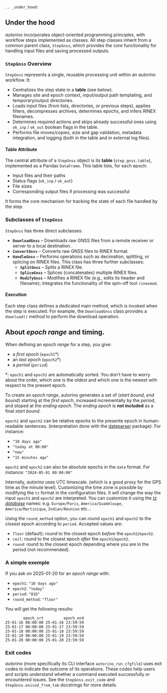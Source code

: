 ```{eval-rst}
.. _under_hood:
```

## Under the hood

_autorino_ incorporates object-oriented programming principles, with workflow steps implemented as classes. All step classes inherit from a common parent class, `StepGnss`, which provides the core functionality for handling input files and saving processed outputs.

### `StepGnss` Overview

`StepGnss` represents a single, reusable processing unit within an _autorino_ workflow. It:

- Centralizes the step state in a **table** (see below).  
- Manages site and epoch context, input/output path templating, and temporary/output directories.  
- Loads input files (from lists, directories, or previous steps), applies filters, decompresses archives, determines epochs, and infers RINEX filenames.  
- Determines required actions and skips already successful ones using `ok_inp` / `ok_out` boolean flags in the table.  
- Performs file moves/copies, size and gap validation, metadata integration, and logging (both in the table and in external log files).

#### Table Attribute

The central attribute of a `StepGnss` object is its **table** (`step_gnss.table`), implemented as a Pandas `DataFrame`. This table lists, for each epoch:

- Input files and their paths  
- Status flags (`ok_inp` / `ok_out`)  
- File sizes  
- Corresponding output files if processing was successful  

It forms the core mechanism for tracking the state of each file handled by the step.

### Subclasses of `StepGnss`

`StepGnss` has three direct subclasses:

- **`DownloadGnss`** – Downloads raw GNSS files from a remote receiver or server to a local destination.  
- **`ConvertGnss`** – Converts raw GNSS files to RINEX format.  
- **`HandleGnss`** – Performs operations such as decimation, splitting, or splicing on RINEX files. This class has three further subclasses:  
  - **`SplitGnss`** – Splits a RINEX file.  
  - **`SpliceGnss`** – Splices (concatenates) multiple RINEX files.  
  - **`ModifyGnss`** – Modifies a RINEX file (e.g., edits its header and filename); integrates the functionality of the spin-off tool `rinexmod`.

#### Execution

Each step class defines a dedicated main method, which is invoked when the step is executed. For example, the `DownloadGnss` class provides a `download()` method to perform the download operation.

## About _epoch range_ and timing.

When defining an _epoch range_ for a step, you give:
* a _first epoch_ (`epoch1`*)
* an _last epoch_ (`epoch2`*)
* a _period_ (`period`)

*: `epoch1` and `epoch2` are automatically sorted. You don't have to worry about the order, which one is the oldest 
and which one is the newest with respect to the present epoch.
 
To create an _epoch range_, autorino generates a set of (_start bound_, _end bound_) starting at the _first epoch_,
increased incrementally by the _period_, and stoped at the _ending epoch_. The _ending epoch_ is __not included__ 
as a final _start bound_.

 `epoch1` and `epoch2` can be relative epochs to the presente epoch in human-readable sentences.
(interpretation done with the [dateparser](https://github.com/scrapinghub/dateparser/) package). For instance:
* `"10 days ago"`
* `"today at 00:00"`
* `"now"`
* `"15 minutes ago"`

`epoch1` and `epoch2` can also be absolute epochs in the `date` format. For instance: `"2024-05-01 00:00:00"`

Internally, _autorino_ uses UTC timescale. (which is a good proxy for the GPS time as the minute level).
Customizing the time zone is possible by modifying the `tz` format in the configuration files.
It will change the way the input `epoch1` and `epoch2` are interpreted.
You can customize it using the [_tz database_](https://en.wikipedia.org/wiki/List_of_tz_database_time_zones)
 names: e.g. `Europe/Paris`, `America/Guadeloupe`, `America/Martinique`, `Indian/Reunion` etc...

Using the `round_method` option, you can round `epoch1` and `epoch2` to the closest epoch according to `period`.
Accepted values are:
* `floor` (default): round to the closest epoch _before_ the `epoch1`/`epoch2`.
* `ceil`: round to the closest epoch _after_ the `epoch1`/`epoch2`.
* `round`: round to the closest epoch depending where you are in the period (not recommended).

### A simple exemple

If you ask on 2025-01-20 for an _epoch range_ with:
* `epoch1`: `"10 days ago"`
* `epoch2`: `"today"`
* `period`: `"01D"`
* `round_method`: `"floor"`

You will get the following results:
```commandline
        epoch_srt         epoch_end
25-01-16 00:00:00 25-01-16 23:59:59
25-01-17 00:00:00 25-01-17 23:59:59
25-01-18 00:00:00 25-01-18 23:59:59
25-01-19 00:00:00 25-01-19 23:59:59
25-01-20 00:00:00 25-01-20 23:59:59
```
### Exit codes  

_autorino_ (more specifically its CLI interface `autorino_run_cfgfile`) uses exit codes to indicate the outcome of its operations. 
These codes help users and scripts understand whether a command executed successfully or encountered issues.
See the `StepGnss.exit_code` and `StepGnss.exicod_from_tab` docstrings for more details.